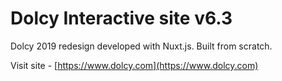 # Dolcy Interactive site v6.3

Dolcy 2019 redesign developed with Nuxt.js. Built from scratch.

Visit site - [https://www.dolcy.com](https://www.dolcy.com)
